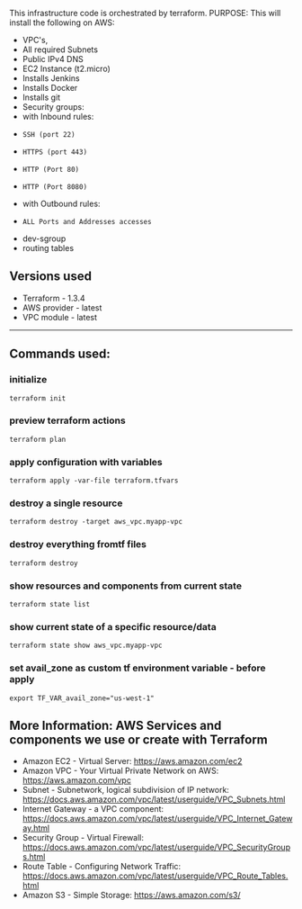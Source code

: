This infrastructure code is orchestrated by terraform. 
PURPOSE: This will install the following on AWS: 
- VPC's, 
- All required Subnets 
- Public IPv4 DNS 
- EC2 Instance (t2.micro)
- Installs Jenkins
- Installs Docker
- Installs git
- Security groups:
-  with Inbound rules:
-     SSH (port 22) 
-     HTTPS (port 443)
-     HTTP (Port 80)
-     HTTP (Port 8080) 
-  with Outbound rules:
-     ALL Ports and Addresses accesses 
-  dev-sgroup
- routing tables
  
## Versions used 
- Terraform - 1.3.4
- AWS provider - latest
- VPC module - latest

_____________________________________________________________________________
## Commands used:
### initialize

    terraform init

### preview terraform actions

    terraform plan

### apply configuration with variables

    terraform apply -var-file terraform.tfvars

### destroy a single resource

    terraform destroy -target aws_vpc.myapp-vpc

### destroy everything fromtf files

    terraform destroy

### show resources and components from current state

    terraform state list

### show current state of a specific resource/data

    terraform state show aws_vpc.myapp-vpc    

### set avail_zone as custom tf environment variable - before apply

    export TF_VAR_avail_zone="us-west-1"


## More Information: AWS Services and components we use or create with Terraform
- Amazon EC2 - Virtual Server: https://aws.amazon.com/ec2
- Amazon VPC - Your Virtual Private Network on AWS: https://aws.amazon.com/vpc
- Subnet - Subnetwork, logical subdivision of IP network: https://docs.aws.amazon.com/vpc/latest/userguide/VPC_Subnets.html
- Internet Gateway - a VPC component: https://docs.aws.amazon.com/vpc/latest/userguide/VPC_Internet_Gateway.html
- Security Group - Virtual Firewall: https://docs.aws.amazon.com/vpc/latest/userguide/VPC_SecurityGroups.html
- Route Table - Configuring Network Traffic: https://docs.aws.amazon.com/vpc/latest/userguide/VPC_Route_Tables.html
- Amazon S3  - Simple Storage: https://aws.amazon.com/s3/

